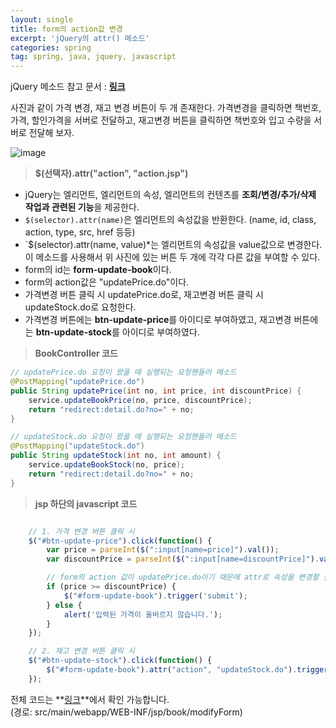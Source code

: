 ```yaml
---
layout: single
title: form의 action값 변경
excerpt: 'jQuery의 attr() 메소드'
categories: spring
tag: spring, java, jquery, javascript
---
```


jQuery 메소드 참고 문서 : **[링크](https://github.com/eungsu/documents/blob/master/05-front-end/04%20jquery.txt)**


사진과 같이 가격 변경, 재고 변경 버튼이 두 개 존재한다. 가격변경을 클릭하면 책번호, 가격, 할인가격을 서버로 전달하고, 재고변경 버튼을 클릭하면 책번호와 입고 수량을 서버로 전달해 보자. 

![image](https://user-images.githubusercontent.com/87356533/147872891-b78cd420-cd08-4945-9e0f-d825bdd72428.png)

> **$(선택자).attr("action", "action.jsp")**

- jQuery는 엘리먼트, 엘리먼트의 속성, 엘리먼트의 컨텐츠를 **조회/변경/추가/삭제 작업과 관련된 기능**을 제공한다.
- `$(selector).attr(name)`은 엘리먼트의 속성값을 반환한다. (name, id, class, action, type, src, href 등등)
- `$(selector).attr(name, value)*는 엘리먼트의 속성값을 value값으로 변경한다. 이 메소드를 사용해서 위 사진에 있는 버튼 두 개에 각각 다른 값을 부여할 수 있다.
- form의 id는 **form-update-book**이다.
- form의 action값은 "updatePrice.do"이다.
- 가격변경 버튼 클릭 시 updatePrice.do로, 재고변경 버튼 클릭 시 updateStock.do로 요청한다.
- 가격변경 버튼에는 **btn-update-price**를 아이디로 부여하였고, 재고변경 버튼에는 **btn-update-stock**를 아이디로 부여하였다.

> **BookController 코드**

```java
// updatePrice.do 요청이 왔을 때 실행되는 요청핸들러 메소드
@PostMapping("updatePrice.do")
public String updatePrice(int no, int price, int discountPrice) {
    service.updateBookPrice(no, price, discountPrice);
    return "redirect:detail.do?no=" + no;
}

// updateStock.do 요청이 왔을 때 실행되는 요청핸들러 메소드
@PostMapping("updateStock.do") 
public String updateStock(int no, int amount) {
    service.updateBookStock(no, price);
    return "redirect:detail.do?no=" + no;
}
```

> **jsp 하단의 javascript 코드**

```javascript

    // 1. 가격 변경 버튼 클릭 시
    $("#btn-update-price").click(function() {
        var price = parseInt($(":input[name=price]").val());
        var discountPrice = parseInt($(":input[name=discountPrice]").val());

        // form의 action 값이 updatePrice.do이기 때문에 attr로 속성을 변경할 필요가 없다.
        if (price >= discountPrice) {
            $("#form-update-book").trigger('submit');
        } else {
            alert('입력된 가격이 올바르지 않습니다.');
        }
    });

    // 2. 재고 변경 버튼 클릭 시
    $("#btn-update-stock").click(function() {
        $("#form-update-book").attr("action", "updateStock.do").trigger('submit');
    });
```

전체 코드는 **[링크](https://github.com/subtitle1/spring-mybatis)**에서 확인 가능합니다.<br>
(경로: src/main/webapp/WEB-INF/jsp/book/modifyForm)